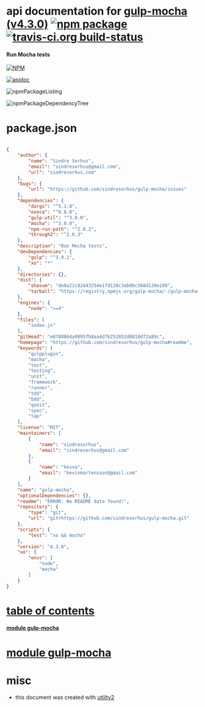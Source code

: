 # api documentation for  [gulp-mocha (v4.3.0)](https://github.com/sindresorhus/gulp-mocha#readme)  [![npm package](https://img.shields.io/npm/v/npmdoc-gulp-mocha.svg?style=flat-square)](https://www.npmjs.org/package/npmdoc-gulp-mocha) [![travis-ci.org build-status](https://api.travis-ci.org/npmdoc/node-npmdoc-gulp-mocha.svg)](https://travis-ci.org/npmdoc/node-npmdoc-gulp-mocha)
#### Run Mocha tests

[![NPM](https://nodei.co/npm/gulp-mocha.png?downloads=true)](https://www.npmjs.com/package/gulp-mocha)

[![apidoc](https://npmdoc.github.io/node-npmdoc-gulp-mocha/build/screenCapture.buildNpmdoc.browser._2Fhome_2Ftravis_2Fbuild_2Fnpmdoc_2Fnode-npmdoc-gulp-mocha_2Ftmp_2Fbuild_2Fapidoc.html.png)](https://npmdoc.github.io/node-npmdoc-gulp-mocha/build..beta..travis-ci.org/apidoc.html)

![npmPackageListing](https://npmdoc.github.io/node-npmdoc-gulp-mocha/build/screenCapture.npmPackageListing.svg)

![npmPackageDependencyTree](https://npmdoc.github.io/node-npmdoc-gulp-mocha/build/screenCapture.npmPackageDependencyTree.svg)



# package.json

```json

{
    "author": {
        "name": "Sindre Sorhus",
        "email": "sindresorhus@gmail.com",
        "url": "sindresorhus.com"
    },
    "bugs": {
        "url": "https://github.com/sindresorhus/gulp-mocha/issues"
    },
    "dependencies": {
        "dargs": "^5.1.0",
        "execa": "^0.6.0",
        "gulp-util": "^3.0.0",
        "mocha": "^3.0.0",
        "npm-run-path": "^2.0.2",
        "through2": "^2.0.3"
    },
    "description": "Run Mocha tests",
    "devDependencies": {
        "gulp": "^3.9.1",
        "xo": "*"
    },
    "directories": {},
    "dist": {
        "shasum": "de0a21c82443254e1fd128c3ab0bc568d120e2d9",
        "tarball": "https://registry.npmjs.org/gulp-mocha/-/gulp-mocha-4.3.0.tgz"
    },
    "engines": {
        "node": ">=4"
    },
    "files": [
        "index.js"
    ],
    "gitHead": "e8780864a9895fb8aa4d7b252852d8018d72a89c",
    "homepage": "https://github.com/sindresorhus/gulp-mocha#readme",
    "keywords": [
        "gulpplugin",
        "mocha",
        "test",
        "testing",
        "unit",
        "framework",
        "runner",
        "tdd",
        "bdd",
        "qunit",
        "spec",
        "tap"
    ],
    "license": "MIT",
    "maintainers": [
        {
            "name": "sindresorhus",
            "email": "sindresorhus@gmail.com"
        },
        {
            "name": "kevva",
            "email": "kevinmartensson@gmail.com"
        }
    ],
    "name": "gulp-mocha",
    "optionalDependencies": {},
    "readme": "ERROR: No README data found!",
    "repository": {
        "type": "git",
        "url": "git+https://github.com/sindresorhus/gulp-mocha.git"
    },
    "scripts": {
        "test": "xo && mocha"
    },
    "version": "4.3.0",
    "xo": {
        "envs": [
            "node",
            "mocha"
        ]
    }
}
```



# <a name="apidoc.tableOfContents"></a>[table of contents](#apidoc.tableOfContents)

#### [module gulp-mocha](#apidoc.module.gulp-mocha)



# <a name="apidoc.module.gulp-mocha"></a>[module gulp-mocha](#apidoc.module.gulp-mocha)



# misc
- this document was created with [utility2](https://github.com/kaizhu256/node-utility2)
